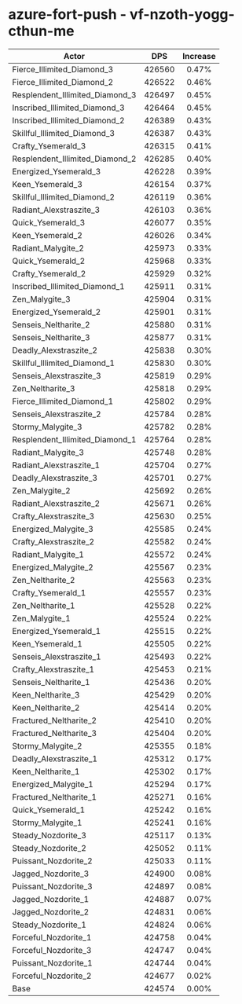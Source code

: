 # azure-fort-push - vf-nzoth-yogg-cthun-me
| Actor | DPS | Increase |
|---|:---:|:---:|
|Fierce_Illimited_Diamond_3|426560|0.47%|
|Fierce_Illimited_Diamond_2|426522|0.46%|
|Resplendent_Illimited_Diamond_3|426497|0.45%|
|Inscribed_Illimited_Diamond_3|426464|0.45%|
|Inscribed_Illimited_Diamond_2|426389|0.43%|
|Skillful_Illimited_Diamond_3|426387|0.43%|
|Crafty_Ysemerald_3|426315|0.41%|
|Resplendent_Illimited_Diamond_2|426285|0.40%|
|Energized_Ysemerald_3|426228|0.39%|
|Keen_Ysemerald_3|426154|0.37%|
|Skillful_Illimited_Diamond_2|426119|0.36%|
|Radiant_Alexstraszite_3|426103|0.36%|
|Quick_Ysemerald_3|426077|0.35%|
|Keen_Ysemerald_2|426026|0.34%|
|Radiant_Malygite_2|425973|0.33%|
|Quick_Ysemerald_2|425968|0.33%|
|Crafty_Ysemerald_2|425929|0.32%|
|Inscribed_Illimited_Diamond_1|425911|0.31%|
|Zen_Malygite_3|425904|0.31%|
|Energized_Ysemerald_2|425901|0.31%|
|Senseis_Neltharite_2|425880|0.31%|
|Senseis_Neltharite_3|425877|0.31%|
|Deadly_Alexstraszite_2|425838|0.30%|
|Skillful_Illimited_Diamond_1|425830|0.30%|
|Senseis_Alexstraszite_3|425819|0.29%|
|Zen_Neltharite_3|425818|0.29%|
|Fierce_Illimited_Diamond_1|425802|0.29%|
|Senseis_Alexstraszite_2|425784|0.28%|
|Stormy_Malygite_3|425782|0.28%|
|Resplendent_Illimited_Diamond_1|425764|0.28%|
|Radiant_Malygite_3|425748|0.28%|
|Radiant_Alexstraszite_1|425704|0.27%|
|Deadly_Alexstraszite_3|425701|0.27%|
|Zen_Malygite_2|425692|0.26%|
|Radiant_Alexstraszite_2|425671|0.26%|
|Crafty_Alexstraszite_3|425630|0.25%|
|Energized_Malygite_3|425585|0.24%|
|Crafty_Alexstraszite_2|425582|0.24%|
|Radiant_Malygite_1|425572|0.24%|
|Energized_Malygite_2|425567|0.23%|
|Zen_Neltharite_2|425563|0.23%|
|Crafty_Ysemerald_1|425557|0.23%|
|Zen_Neltharite_1|425528|0.22%|
|Zen_Malygite_1|425524|0.22%|
|Energized_Ysemerald_1|425515|0.22%|
|Keen_Ysemerald_1|425505|0.22%|
|Senseis_Alexstraszite_1|425493|0.22%|
|Crafty_Alexstraszite_1|425453|0.21%|
|Senseis_Neltharite_1|425436|0.20%|
|Keen_Neltharite_3|425429|0.20%|
|Keen_Neltharite_2|425414|0.20%|
|Fractured_Neltharite_2|425410|0.20%|
|Fractured_Neltharite_3|425404|0.20%|
|Stormy_Malygite_2|425355|0.18%|
|Deadly_Alexstraszite_1|425312|0.17%|
|Keen_Neltharite_1|425302|0.17%|
|Energized_Malygite_1|425294|0.17%|
|Fractured_Neltharite_1|425271|0.16%|
|Quick_Ysemerald_1|425242|0.16%|
|Stormy_Malygite_1|425241|0.16%|
|Steady_Nozdorite_3|425117|0.13%|
|Steady_Nozdorite_2|425052|0.11%|
|Puissant_Nozdorite_2|425033|0.11%|
|Jagged_Nozdorite_3|424900|0.08%|
|Puissant_Nozdorite_3|424897|0.08%|
|Jagged_Nozdorite_1|424887|0.07%|
|Jagged_Nozdorite_2|424831|0.06%|
|Steady_Nozdorite_1|424824|0.06%|
|Forceful_Nozdorite_1|424758|0.04%|
|Forceful_Nozdorite_3|424747|0.04%|
|Puissant_Nozdorite_1|424744|0.04%|
|Forceful_Nozdorite_2|424677|0.02%|
|Base|424574|0.00%|
